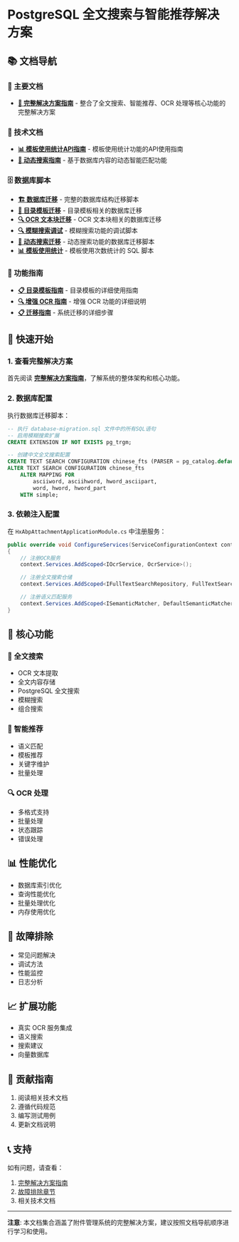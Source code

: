 # PostgreSQL 全文搜索与智能推荐解决方案

## 📚 文档导航

### 🎯 主要文档

-   **[📖 完整解决方案指南](./INTEGRATED_SOLUTION_GUIDE.md)** - 整合了全文搜索、智能推荐、OCR 处理等核心功能的完整解决方案

### 🔧 技术文档

-   **[📊 模板使用统计API指南](./TEMPLATE_USAGE_STATS_API_GUIDE.md)** - 模板使用统计功能的API使用指南
-   **[🧠 动态搜索指南](./DYNAMIC_SEARCH_GUIDE.md)** - 基于数据库内容的动态智能匹配功能

### 🗄️ 数据库脚本

-   **[🏗️ 数据库迁移](./database-migration.sql)** - 完整的数据库结构迁移脚本
-   **[📁 目录模板迁移](./attach-catalogue-templates-migration.sql)** - 目录模板相关的数据库迁移
-   **[🔍 OCR 文本块迁移](./ocr-text-blocks-migration.sql)** - OCR 文本块相关的数据库迁移
-   **[🔍 模糊搜索调试](./fuzzy-search-debug.sql)** - 模糊搜索功能的调试脚本
-   **[🧠 动态搜索迁移](./dynamic-search-migration.sql)** - 动态搜索功能的数据库迁移脚本
-   **[📊 模板使用统计](./template-usage-count-migration.sql)** - 模板使用次数统计的 SQL 脚本

### 📖 功能指南

-   **[📋 目录模板指南](./ATTACH_CATALOGUE_TEMPLATE_GUIDE.md)** - 目录模板的详细使用指南
-   **[🔍 增强 OCR 指南](./README-EnhancedOcr.md)** - 增强 OCR 功能的详细说明
-   **[📋 迁移指南](./MIGRATION_GUIDE.md)** - 系统迁移的详细步骤

## 🚀 快速开始

### 1. 查看完整解决方案

首先阅读 **[完整解决方案指南](./INTEGRATED_SOLUTION_GUIDE.md)**，了解系统的整体架构和核心功能。

### 2. 数据库配置

执行数据库迁移脚本：

```sql
-- 执行 database-migration.sql 文件中的所有SQL语句
-- 启用模糊搜索扩展
CREATE EXTENSION IF NOT EXISTS pg_trgm;

-- 创建中文全文搜索配置
CREATE TEXT SEARCH CONFIGURATION chinese_fts (PARSER = pg_catalog.default);
ALTER TEXT SEARCH CONFIGURATION chinese_fts
    ALTER MAPPING FOR
        asciiword, asciihword, hword_asciipart,
        word, hword, hword_part
    WITH simple;
```

### 3. 依赖注入配置

在 `HxAbpAttachmentApplicationModule.cs` 中注册服务：

```csharp
public override void ConfigureServices(ServiceConfigurationContext context)
{
    // 注册OCR服务
    context.Services.AddScoped<IOcrService, OcrService>();

    // 注册全文搜索仓储
    context.Services.AddScoped<IFullTextSearchRepository, FullTextSearchRepository>();

    // 注册语义匹配服务
    context.Services.AddScoped<ISemanticMatcher, DefaultSemanticMatcher>();
}
```

## 🔧 核心功能

### 📖 全文搜索

-   OCR 文本提取
-   全文内容存储
-   PostgreSQL 全文搜索
-   模糊搜索
-   组合搜索

### 🧠 智能推荐

-   语义匹配
-   模板推荐
-   关键字维护
-   批量处理

### 🔍 OCR 处理

-   多格式支持
-   批量处理
-   状态跟踪
-   错误处理

## 📊 性能优化

-   数据库索引优化
-   查询性能优化
-   批量处理优化
-   内存使用优化

## 🐛 故障排除

-   常见问题解决
-   调试方法
-   性能监控
-   日志分析

## 📈 扩展功能

-   真实 OCR 服务集成
-   语义搜索
-   搜索建议
-   向量数据库

## 🤝 贡献指南

1. 阅读相关技术文档
2. 遵循代码规范
3. 编写测试用例
4. 更新文档说明

## 📞 支持

如有问题，请查看：

1. [完整解决方案指南](./INTEGRATED_SOLUTION_GUIDE.md)
2. [故障排除章节](./INTEGRATED_SOLUTION_GUIDE.md#故障排除)
3. 相关技术文档

---

**注意**: 本文档集合涵盖了附件管理系统的完整解决方案，建议按照文档导航顺序进行学习和使用。

